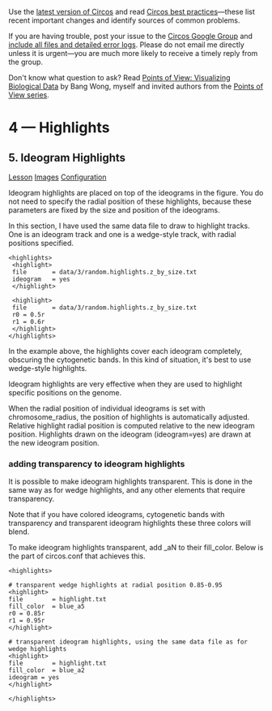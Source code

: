 Use the [latest version of Circos](/software/download/circos/) and read
[Circos best
practices](/documentation/tutorials/reference/best_practices/)—these list
recent important changes and identify sources of common problems.

If you are having trouble, post your issue to the [Circos Google
Group](https://groups.google.com/group/circos-data-visualization) and [include
all files and detailed error logs](/support/support/). Please do not email me
directly unless it is urgent—you are much more likely to receive a timely
reply from the group.

Don't know what question to ask? Read [Points of View: Visualizing Biological
Data](https://www.nature.com/nmeth/journal/v9/n12/full/nmeth.2258.html) by
Bang Wong, myself and invited authors from the [Points of View
series](https://mk.bcgsc.ca/pointsofview).

# 4 — Highlights

## 5\. Ideogram Highlights

[Lesson](/documentation/tutorials/highlights/ideogram_highlights/lesson)
[Images](/documentation/tutorials/highlights/ideogram_highlights/images)
[Configuration](/documentation/tutorials/highlights/ideogram_highlights/configuration)

Ideogram highlights are placed on top of the ideograms in the figure. You do
not need to specify the radial position of these highlights, because these
parameters are fixed by the size and position of the ideograms.

In this section, I have used the same data file to draw to highlight tracks.
One is an ideogram track and one is a wedge-style track, with radial positions
specified.

    
    
    <highlights>
     <highlight>
     file       = data/3/random.highlights.z_by_size.txt
     ideogram   = yes
     </highlight>
    
     <highlight>
     file       = data/3/random.highlights.z_by_size.txt
     r0 = 0.5r
     r1 = 0.6r
     </highlight>
    </highlights>
    

In the example above, the highlights cover each ideogram completely, obscuring
the cytogenetic bands. In this kind of situation, it's best to use wedge-style
highlights.

Ideogram highlights are very effective when they are used to highlight
specific positions on the genome.

When the radial position of individual ideograms is set with
chromosome_radius, the position of highlights is automatically adjusted.
Relative highlight radial position is computed relative to the new ideogram
position. Highlights drawn on the ideogram (ideogram=yes) are drawn at the new
ideogram position.

### adding transparency to ideogram highlights

It is possible to make ideogram highlights transparent. This is done in the
same way as for wedge highlights, and any other elements that require
transparency.

Note that if you have colored ideograms, cytogenetic bands with transparency
and transparent ideogram highlights these three colors will blend.

To make ideogram highlights transparent, add _aN to their fill_color. Below is
the part of circos.conf that achieves this.

    
    
    <highlights>
    
    # transparent wedge highlights at radial position 0.85-0.95
    <highlight>
    file        = highlight.txt
    fill_color  = blue_a5
    r0 = 0.85r
    r1 = 0.95r
    </highlight>
    
    # transparent ideogram highlights, using the same data file as for wedge highlights
    <highlight>
    file        = highlight.txt
    fill_color  = blue_a2
    ideogram = yes
    </highlight>
    
    </highlights> 
    

